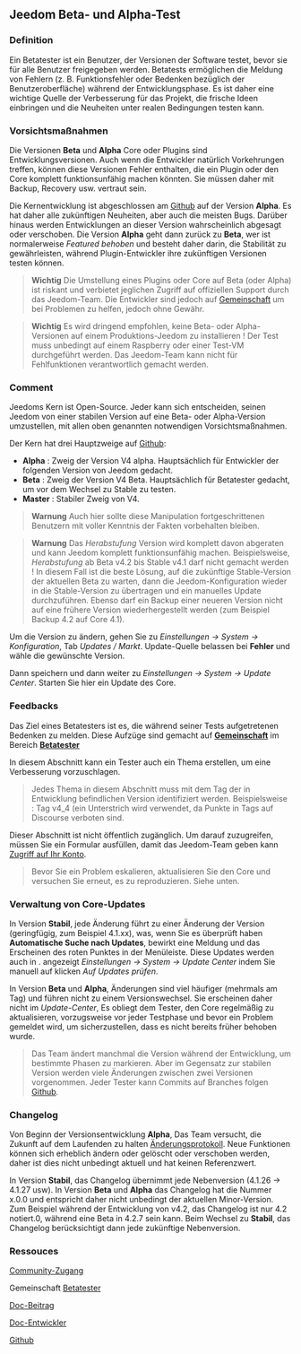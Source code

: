 
## Jeedom Beta- und Alpha-Test

### Definition

Ein Betatester ist ein Benutzer, der Versionen der Software testet, bevor sie für alle Benutzer freigegeben werden. Betatests ermöglichen die Meldung von Fehlern (z. B. Funktionsfehler oder Bedenken bezüglich der Benutzeroberfläche) während der Entwicklungsphase. Es ist daher eine wichtige Quelle der Verbesserung für das Projekt, die frische Ideen einbringen und die Neuheiten unter realen Bedingungen testen kann. 

### Vorsichtsmaßnahmen

Die Versionen **Beta** und **Alpha** Core oder Plugins sind Entwicklungsversionen. Auch wenn die Entwickler natürlich Vorkehrungen treffen, können diese Versionen Fehler enthalten, die ein Plugin oder den Core komplett funktionsunfähig machen könnten. Sie müssen daher mit Backup, Recovery usw. vertraut sein.

Die Kernentwicklung ist abgeschlossen am [Github](https://github.com/jeedom/core) auf der Version **Alpha**. Es hat daher alle zukünftigen Neuheiten, aber auch die meisten Bugs. Darüber hinaus werden Entwicklungen an dieser Version wahrscheinlich abgesagt oder verschoben. Die Version **Alpha** geht dann zurück zu **Beta**, wer ist normalerweise *Featured behoben* und besteht daher darin, die Stabilität zu gewährleisten, während Plugin-Entwickler ihre zukünftigen Versionen testen können.

> **Wichtig**
> Die Umstellung eines Plugins oder Core auf Beta (oder Alpha) ist riskant und verbietet jeglichen Zugriff auf offiziellen Support durch das Jeedom-Team. Die Entwickler sind jedoch auf [Gemeinschaft](https://community.jeedom.com/) um bei Problemen zu helfen, jedoch ohne Gewähr.

> **Wichtig**
> Es wird dringend empfohlen, keine Beta- oder Alpha-Versionen auf einem Produktions-Jeedom zu installieren ! Der Test muss unbedingt auf einem Raspberry oder einer Test-VM durchgeführt werden. Das Jeedom-Team kann nicht für Fehlfunktionen verantwortlich gemacht werden.

### Comment

Jeedoms Kern ist Open-Source. Jeder kann sich entscheiden, seinen Jeedom von einer stabilen Version auf eine Beta- oder Alpha-Version umzustellen, mit allen oben genannten notwendigen Vorsichtsmaßnahmen.

Der Kern hat drei Hauptzweige auf [Github](https://github.com/jeedom/core):

-  **Alpha** : Zweig der Version V4 alpha. Hauptsächlich für Entwickler der folgenden Version von Jeedom gedacht.
-  **Beta** : Zweig der Version V4 Beta. Hauptsächlich für Betatester gedacht, um vor dem Wechsel zu Stable zu testen.
-  **Master** : Stabiler Zweig von V4.

> **Warnung**
> Auch hier sollte diese Manipulation fortgeschrittenen Benutzern mit voller Kenntnis der Fakten vorbehalten bleiben.

> **Warnung**
> Das *Herabstufung* Version wird komplett davon abgeraten und kann Jeedom komplett funktionsunfähig machen. Beispielsweise, *Herabstufung* ab Beta v4.2 bis Stable v4.1 darf nicht gemacht werden ! In diesem Fall ist die beste Lösung, auf die zukünftige Stable-Version der aktuellen Beta zu warten, dann die Jeedom-Konfiguration wieder in die Stable-Version zu übertragen und ein manuelles Update durchzuführen. Ebenso darf ein Backup einer neueren Version nicht auf eine frühere Version wiederhergestellt werden (zum Beispiel Backup 4.2 auf Core 4.1).

Um die Version zu ändern, gehen Sie zu *Einstellungen → System → Konfiguration*, Tab *Updates / Markt*. Update-Quelle belassen bei **Fehler** und wähle die gewünschte Version.

Dann speichern und dann weiter zu *Einstellungen → System → Update Center*. Starten Sie hier ein Update des Core.

### Feedbacks

Das Ziel eines Betatesters ist es, die während seiner Tests aufgetretenen Bedenken zu melden.
Diese Aufzüge sind gemacht auf **[Gemeinschaft](https://community.jeedom.com/)** im Bereich **[Betatester](https://community.jeedom.com/c/salon-des-beta-testeurs/6)**

In diesem Abschnitt kann ein Tester auch ein Thema erstellen, um eine Verbesserung vorzuschlagen.

> Jedes Thema in diesem Abschnitt muss mit dem Tag der in Entwicklung befindlichen Version identifiziert werden. Beispielsweise : Tag v4_4 (ein Unterstrich wird verwendet, da Punkte in Tags auf Discourse verboten sind.

Dieser Abschnitt ist nicht öffentlich zugänglich. Um darauf zuzugreifen, müssen Sie ein Formular ausfüllen, damit das Jeedom-Team geben kann [Zugriff auf Ihr Konto](https://blog.jeedom.com/jeedom-partenaire-beta-testeur/).

> Bevor Sie ein Problem eskalieren, aktualisieren Sie den Core und versuchen Sie erneut, es zu reproduzieren. Siehe unten.

### Verwaltung von Core-Updates

In Version **Stabil**, jede Änderung führt zu einer Änderung der Version (geringfügig, zum Beispiel 4.1.xx), was, wenn Sie es überprüft haben **Automatische Suche nach Updates**, bewirkt eine Meldung und das Erscheinen des roten Punktes in der Menüleiste. Diese Updates werden auch in . angezeigt *Einstellungen → System → Update Center* indem Sie manuell auf klicken *Auf Updates prüfen*.

In Version **Beta** und **Alpha**, Änderungen sind viel häufiger (mehrmals am Tag) und führen nicht zu einem Versionswechsel. Sie erscheinen daher nicht im *Update-Center*, Es obliegt dem Tester, den Core regelmäßig zu aktualisieren, vorzugsweise vor jeder Testphase und bevor ein Problem gemeldet wird, um sicherzustellen, dass es nicht bereits früher behoben wurde.

> Das Team ändert manchmal die Version während der Entwicklung, um bestimmte Phasen zu markieren. Aber im Gegensatz zur stabilen Version werden viele Änderungen zwischen zwei Versionen vorgenommen. Jeder Tester kann Commits auf Branches folgen [Github](https://github.com/jeedom/core).

### Changelog

Von Beginn der Versionsentwicklung **Alpha**, Das Team versucht, die Zukunft auf dem Laufenden zu halten [Änderungsprotokoll](/de_DE/core/4.5/changelog). Neue Funktionen können sich erheblich ändern oder gelöscht oder verschoben werden, daher ist dies nicht unbedingt aktuell und hat keinen Referenzwert.

In Version **Stabil**, das Changelog übernimmt jede Nebenversion (4.1.26 -> 4.1.27 usw). In Version **Beta** und **Alpha** das Changelog hat die Nummer x.0.0 und entspricht daher nicht unbedingt der aktuellen Minor-Version. Zum Beispiel während der Entwicklung von v4.2, das Changelog ist nur 4.2 notiert.0, während eine Beta in 4.2.7 sein kann. Beim Wechsel zu **Stabil**, das Changelog berücksichtigt dann jede zukünftige Nebenversion.

### Ressouces

 [Community-Zugang](https://blog.jeedom.com/jeedom-partenaire-beta-testeur/)
 
Gemeinschaft [Betatester](https://community.jeedom.com/c/salon-des-beta-testeurs/6)

[Doc-Beitrag](/de_DE/contribute/)

[Doc-Entwickler](/de_DE/dev/)

[Github](https://github.com/jeedom/core)
